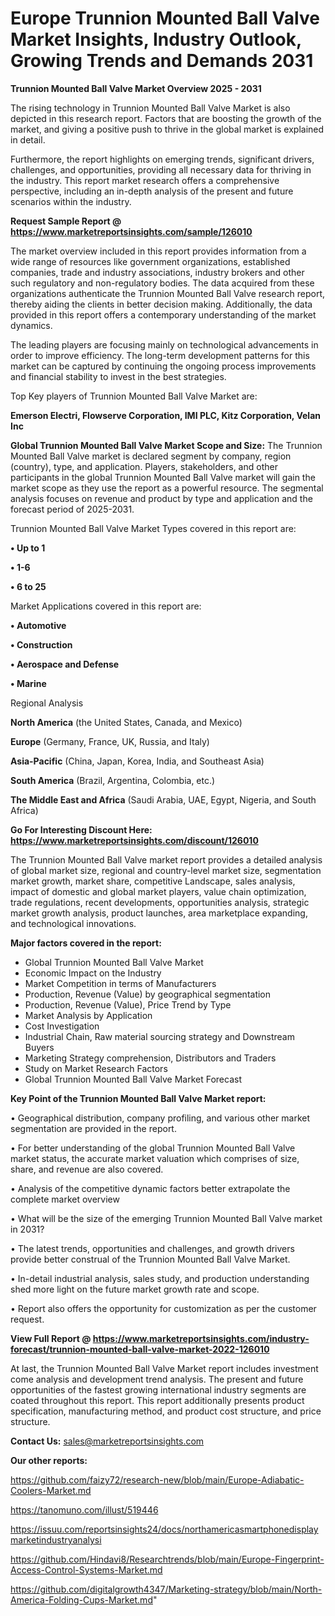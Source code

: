 # Europe Trunnion Mounted Ball Valve Market Insights, Industry Outlook, Growing Trends and Demands 2031

<Strong> Trunnion Mounted Ball Valve Market Overview 2025 - 2031</strong>

The rising technology in Trunnion Mounted Ball Valve Market is also depicted in this research report. Factors that are boosting the growth of the market, and giving a positive push to thrive in the global market is explained in detail.

Furthermore, the report highlights on emerging trends, significant drivers, challenges, and opportunities, providing all necessary data for thriving in the industry. This report market research offers a comprehensive perspective, including an in-depth analysis of the present and future scenarios within the industry.

<strong>Request Sample Report @ <a href=https://www.marketreportsinsights.com/sample/126010>https://www.marketreportsinsights.com/sample/126010</a></strong>

The market overview included in this report provides information from a wide range of resources like government organizations, established companies, trade and industry associations, industry brokers and other such regulatory and non-regulatory bodies. The data acquired from these organizations authenticate the Trunnion Mounted Ball Valve research report, thereby aiding the clients in better decision making. Additionally, the data provided in this report offers a contemporary understanding of the market dynamics.

The leading players are focusing mainly on technological advancements in order to improve efficiency. The long-term development patterns for this market can be captured by continuing the ongoing process improvements and financial stability to invest in the best strategies.

Top Key players of Trunnion Mounted Ball Valve Market are:

<strong>Emerson Electri, Flowserve Corporation, IMI PLC, Kitz Corporation, Velan Inc</strong>

<strong><b>Global Trunnion Mounted Ball Valve Market Scope and Size:</b></strong>
The Trunnion Mounted Ball Valve market is declared segment by company, region (country), type, and application. Players, stakeholders, and other participants in the global Trunnion Mounted Ball Valve market will gain the market scope as they use the report as a powerful resource. The segmental analysis focuses on revenue and product by type and application and the forecast period of 2025-2031.

Trunnion Mounted Ball Valve Market Types covered in this report are:

<strong>• Up to 1

• 1-6

• 6 to 25</strong>

Market Applications covered in this report are:

<strong>• Automotive

• Construction

• Aerospace and Defense

• Marine</strong> 

Regional Analysis

<strong>North America</strong> (the United States, Canada, and Mexico)

<strong>Europe</strong> (Germany, France, UK, Russia, and Italy)

<strong>Asia-Pacific</strong> (China, Japan, Korea, India, and Southeast Asia)

<strong>South America</strong> (Brazil, Argentina, Colombia, etc.)

<strong>The Middle East and Africa</strong> (Saudi Arabia, UAE, Egypt, Nigeria, and South Africa)

<strong>Go For Interesting Discount Here: <a href=https://www.marketreportsinsights.com/discount/126010>https://www.marketreportsinsights.com/discount/126010</a></strong>

The Trunnion Mounted Ball Valve market report provides a detailed analysis of global market size, regional and country-level market size, segmentation market growth, market share, competitive Landscape, sales analysis, impact of domestic and global market players, value chain optimization, trade regulations, recent developments, opportunities analysis, strategic market growth analysis, product launches, area marketplace expanding, and technological innovations.

<strong><b>Major factors covered in the report:</b></strong>
<ul>
  <li>Global Trunnion Mounted Ball Valve Market </li>
  <li>Economic Impact on the Industry</li>
  <li>Market Competition in terms of Manufacturers</li>
  <li>Production, Revenue (Value) by geographical segmentation</li>
  <li>Production, Revenue (Value), Price Trend by Type</li>
  <li>Market Analysis by Application</li>
  <li>Cost Investigation</li>
  <li>Industrial Chain, Raw material sourcing strategy and Downstream Buyers</li>
  <li>Marketing Strategy comprehension, Distributors and Traders</li>
  <li>Study on Market Research Factors</li>
  <li>Global Trunnion Mounted Ball Valve Market Forecast</li>
</ul>

<strong><b>Key Point of the Trunnion Mounted Ball Valve Market report:</b></strong>

• Geographical distribution, company profiling, and various other market segmentation are provided in the report.

• For better understanding of the global Trunnion Mounted Ball Valve market status, the accurate market valuation which comprises of size, share, and revenue are also covered.

• Analysis of the competitive dynamic factors better extrapolate the complete market overview

• What will be the size of the emerging Trunnion Mounted Ball Valve market in 2031?

• The latest trends, opportunities and challenges, and growth drivers provide better construal of the Trunnion Mounted Ball Valve Market.

• In-detail industrial analysis, sales study, and production understanding shed more light on the future market growth rate and scope.

• Report also offers the opportunity for customization as per the customer request.

<strong><b>View Full Report @ <a href=https://www.marketreportsinsights.com/industry-forecast/trunnion-mounted-ball-valve-market-2022-126010>https://www.marketreportsinsights.com/industry-forecast/trunnion-mounted-ball-valve-market-2022-126010</a></b></strong>


At last, the Trunnion Mounted Ball Valve Market report includes investment come analysis and development trend analysis. The present and future opportunities of the fastest growing international industry segments are coated throughout this report. This report additionally presents product specification, manufacturing method, and product cost structure, and price structure.

<strong>Contact Us:</strong>
sales@marketreportsinsights.com

<strong>Our other reports:</strong>

<a href=https://github.com/faizy72/research-new/blob/main/Europe-Adiabatic-Coolers-Market.md>https://github.com/faizy72/research-new/blob/main/Europe-Adiabatic-Coolers-Market.md</a>

<a href=https://tanomuno.com/illust/519446>https://tanomuno.com/illust/519446</a>

<a href=https://issuu.com/reportsinsights24/docs/northamericasmartphonedisplaymarketindustryanalysi>https://issuu.com/reportsinsights24/docs/northamericasmartphonedisplaymarketindustryanalysi</a>

<a href=https://github.com/Hindavi8/Researchtrends/blob/main/Europe-Fingerprint-Access-Control-Systems-Market.md>https://github.com/Hindavi8/Researchtrends/blob/main/Europe-Fingerprint-Access-Control-Systems-Market.md</a>

<a href=https://github.com/digitalgrowth4347/Marketing-strategy/blob/main/North-America-Folding-Cups-Market.md>https://github.com/digitalgrowth4347/Marketing-strategy/blob/main/North-America-Folding-Cups-Market.md</a>"
